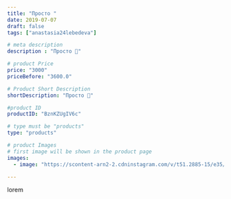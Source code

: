 ```yaml
---
title: "Просто "
date: 2019-07-07
draft: false
tags: ["anastasia24lebedeva"]

# meta description
description : "Просто 🐻"

# product Price
price: "3000"
priceBefore: "3600.0"

# Product Short Description
shortDescription: "Просто 🐻"

#product ID
productID: "BznKZUgIV6c"

# type must be "products"
type: "products"

# product Images
# first image will be shown in the product page
images:
  - image: "https://scontent-arn2-2.cdninstagram.com/v/t51.2885-15/e35/65237008_377530889631956_2539396097931283440_n.jpg?se=7&tp=1&_nc_ht=scontent-arn2-2.cdninstagram.com&_nc_cat=108&_nc_ohc=U4Enw-McEgEAX9JiI0c&ccb=7-4&oh=f6fe4a2a4328c20aec9e287a057f1fc8&oe=60819229&ig_cache_key=MjA4MjY3OTA3MzE0ODA2NzQ4NA%3D%3D.2-ccb7-4"

---
```

lorem
